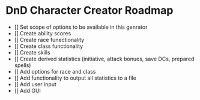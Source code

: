 # DnD Character Creator Roadmap
- [] Set scope of options to be available in this genrator
- [] Create ability scores
- [] Create race funectionality
- [] Create class functionality
- [] Create skills
- [] Create derived statistics (initiative, attack bonues, save DCs, prepared spells)
- [] Add options for race and class
- [] Add functionality to output all statistics to a file
- [] Add user input
- [] Add GUI
